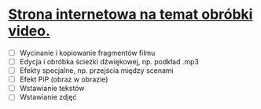# [Strona internetowa na temat obróbki video.][1]

- [ ] Wycinanie i kopiowanie fragmentów filmu
- [ ] Edycja i obróbka ścieżki dźwiękowej, np. podkład .mp3
- [ ] Efekty specjalne, np. przejścia między scenami
- [ ] Efekt PiP (obraz w obrazie)
- [ ] Wstawianie tekstów
- [ ] Wstawianie zdjęć

[1]: http://37.8.214.76/~d14.kukiz.krzysztof/zad-video-tutorial